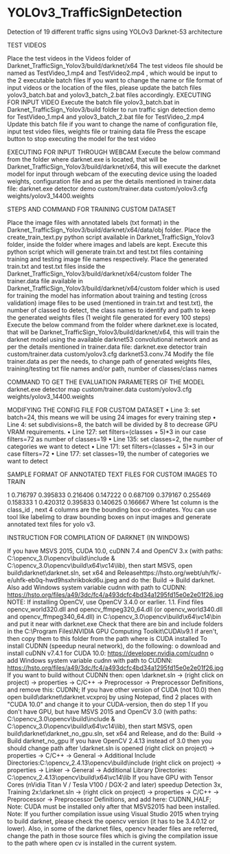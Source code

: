 # YOLOv3_TrafficSignDetection
Detection of 19 different traffic signs using YOLOv3 Darknet-53 architecture 

TEST VIDEOS

Place the test videos in the Videos folder of Darknet_TrafficSign_Yolov3/build/darknet/x64
The test videos file should be named as TestVideo_1.mp4 and TestVideo2.mp4 , which would be input to the 2 executable batch files
If you want to change the name or file format of input videos or the location of the files, please update the batch files yolov3_batch.bat and yolov3_batch_2.bat files accordingly. EXECUTING FOR INPUT VIDEO
Execute the batch file yolov3_batch.bat in Darknet_TrafficSign_Yolov3/build folder to run traffic sign detection demo for TestVideo_1.mp4 and yolov3_batch_2.bat file for TestVideo_2.mp4
Update this batch file if you want to change the name of configuration file, input test video files, weights file or training data file
Press the escape button to stop executing the model for the test video

EXECUTING FOR INPUT THROUGH WEBCAM Execute the below command from the folder where darknet.exe is located, that will be Darknet_TrafficSign_Yolov3/build/darknet/x64, this will execute the darknet model for input through webcam of the executing device using the loaded weights, configuration file and as per the details mentioned in trainer.data file: darknet.exe detector demo custom/trainer.data custom/yolov3.cfg weights/yolov3_14400.weights

STEPS AND COMMAND FOR TRAINING CUSTOM DATASET

Place the image files with annotated labels (txt format) in the Darknet_TrafficSign_Yolov3/build/darknet/x64/data/obj folder.
Place the create_train_text.py python script available in Darknet_TrafficSign_Yolov3 folder, inside the folder where images and labels are kept. Execute this python script which will generate train.txt and test.txt files containing training and testing image file names respectively. Place the generated train.txt and test.txt files inside the Darknet_TrafficSign_Yolov3/build/darknet/x64/custom folder
The trainer.data file available in Darknet_TrafficSign_Yolov3/build/darknet/x64/custom folder which is used for training the model has information about training and testing (cross validation) image files to be used (mentioned in train.txt and test.txt), the number of classed to detect, the class names to identify and path to keep the generated weights files (1 weight file generated for every 100 steps)
Execute the below command from the folder where darknet.exe is located, that will be Darknet_TrafficSign_Yolov3/build/darknet/x64, this will train the darknet model using the available darknet53 convolutional network and as per the details mentioned in trainer.data file: darknet.exe detector train custom/trainer.data custom/yolov3.cfg darknet53.conv.74
Modify the file trainer.data as per the needs, to change path of generated weights files, training/testing txt file names and/or path, number of classes/class names

COMMAND TO GET THE EVALUATION PARAMETERS OF THE MODEL 
darknet.exe detector map custom/trainer.data custom/yolov3.cfg weights/yolov3_14400.weights

MODIFYING THE CONFIG FILE FOR CUSTOM DATASET 
•	Line 3: set batch=24, this means we will be using 24 images for every training step 
•	Line 4: set subdivisions=8, the batch will be divided by 8 to decrease GPU VRAM requirements. 
•	Line 127: set filters=(classes + 5)*3 in our case filters=72 as number of classes=19 
• Line 135: set classes=2, the number of categories we want to detect 
•	Line 171: set filters=(classes + 5)*3 in our case filters=72 
•	Line 177: set classes=19, the number of categories we want to detect 

SAMPLE FORMAT OF ANNOTATED TEXT FILES FOR CUSTOM IMAGES TO TRAIN

1 0.716797 0.395833 0.216406 0.147222 
0 0.687109 0.379167 0.255469 0.158333 
1 0.420312 0.395833 0.140625 0.166667 
Where 1st column is the class_id , next 4 columns are the bounding box co-ordinates. You can use tool like labelimg to draw bounding boxes on input images and generate annotated text files for yolo v3. 

INSTRUCTION FOR COMPILATION OF DARKNET (IN WINDOWS)

If you have MSVS 2015, CUDA 10.0, cuDNN 7.4 and OpenCV 3.x (with paths: C:\opencv_3.0\opencv\build\include & C:\opencv_3.0\opencv\build\x64\vc14\lib), then start MSVS, open build\darknet\darknet.sln, set x64 and Releasehttps://hsto.org/webt/uh/fk/-e/uhfk-eb0q-hwd9hsxhrikbokd6u.jpeg and do the: Build -> Build darknet.
Also add Windows system variable cudnn with path to CUDNN: https://hsto.org/files/a49/3dc/fc4/a493dcfc4bd34a1295fd15e0e2e01f26.jpg NOTE: If installing OpenCV, use OpenCV 3.4.0 or earlier. 1.1. Find files opencv_world320.dll and opencv_ffmpeg320_64.dll (or opencv_world340.dll and opencv_ffmpeg340_64.dll) in C:\opencv_3.0\opencv\build\x64\vc14\bin and put it near with darknet.exe
Check that there are bin and include folders in the C:\Program Files\NVIDIA GPU Computing Toolkit\CUDA\v9.1 if aren't, then copy them to this folder from the path where is CUDA installed
To install CUDNN (speedup neural network), do the following: o	download and install cuDNN v7.4.1 for CUDA 10.0: https://developer.nvidia.com/cudnn o	add Windows system variable cudnn with path to CUDNN: https://hsto.org/files/a49/3dc/fc4/a493dcfc4bd34a1295fd15e0e2e01f26.jpg
If you want to build without CUDNN then: open \darknet.sln -> (right click on project) -> properties -> C/C++ -> Preprocessor -> Preprocessor Definitions, and remove this: CUDNN;
If you have other version of CUDA (not 10.0) then open build\darknet\darknet.vcxproj by using Notepad, find 2 places with "CUDA 10.0" and change it to your CUDA-version, then do step 1
If you don't have GPU, but have MSVS 2015 and OpenCV 3.0 (with paths: C:\opencv_3.0\opencv\build\include & C:\opencv_3.0\opencv\build\x64\vc14\lib), then start MSVS, open build\darknet\darknet_no_gpu.sln, set x64 and Release, and do the: Build -> Build darknet_no_gpu
If you have OpenCV 2.4.13 instead of 3.0 then you should change path after \darknet.sln is opened (right click on project) -> properties -> C/C++ -> General -> Additional Include Directories:C:\opencv_2.4.13\opencv\build\include (right click on project) -> properties -> Linker -> General -> Additional Library Directories: C:\opencv_2.4.13\opencv\build\x64\vc14\lib
If you have GPU with Tensor Cores (nVidia Titan V / Tesla V100 / DGX-2 and later) speedup Detection 3x, Training 2x:\darknet.sln -> (right click on project) -> properties -> C/C++ -> Preprocessor -> Preprocessor Definitions, and add here: CUDNN_HALF; 
Note: CUDA must be installed only after that MSVS2015 had been installed. Note: If you further compilation issue using Visual Studio 2015 when trying to build darknet, please check the opencv version (it has to be 3.4.0.12 or lower). Also, in some of the darknet files, opencv header files are referred, change the path in those source files which is giving the compilation issue to the path where open cv is installed in the current system.
